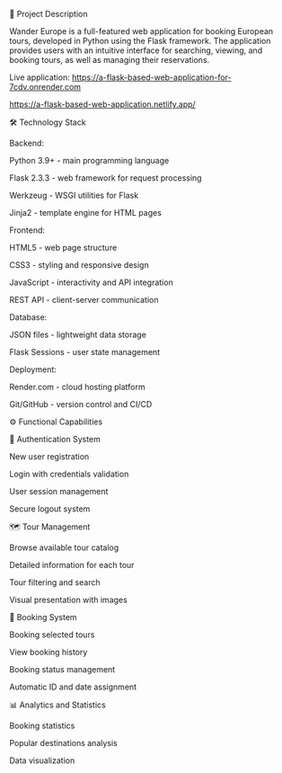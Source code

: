 🎯 Project Description

Wander Europe is a full-featured web application for booking European tours, developed in Python using the Flask framework. The application provides users with an intuitive interface for searching, viewing, and booking tours, as well as managing their reservations.

Live application: https://a-flask-based-web-application-for-7cdv.onrender.com

https://a-flask-based-web-application.netlify.app/

🛠 Technology Stack

Backend:

Python 3.9+ - main programming language

Flask 2.3.3 - web framework for request processing

Werkzeug - WSGI utilities for Flask

Jinja2 - template engine for HTML pages

Frontend:

HTML5 - web page structure

CSS3 - styling and responsive design

JavaScript - interactivity and API integration

REST API - client-server communication

Database:

JSON files - lightweight data storage

Flask Sessions - user state management

Deployment:

Render.com - cloud hosting platform

Git/GitHub - version control and CI/CD

⚙️ Functional Capabilities

🔐 Authentication System

New user registration

Login with credentials validation

User session management

Secure logout system

🗺️ Tour Management

Browse available tour catalog

Detailed information for each tour

Tour filtering and search

Visual presentation with images

📅 Booking System

Booking selected tours

View booking history

Booking status management

Automatic ID and date assignment

📊 Analytics and Statistics

Booking statistics

Popular destinations analysis

Data visualization
